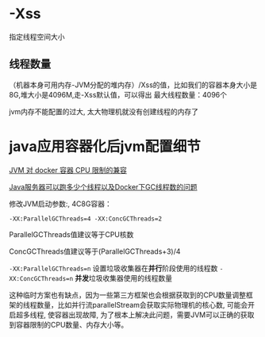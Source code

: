 # -Xss

指定线程空间大小

## 线程数量

（机器本身可用内存-JVM分配的堆内存）/Xss的值，比如我们的容器本身大小是8G,堆大小是4096M,走-Xss默认值，可以得出 最大线程数量：4096个

jvm内存不能配置的过大, 太大物理机就没有创建线程的内存了

# java应用容器化后jvm配置细节

[JVM 对 docker 容器 CPU 限制的兼容](https://www.jianshu.com/p/040a1315bce5)

[Java服务器可以跑多少个线程以及Docker下GC线程数的问题](https://hogwartsrico.github.io/2019/10/16/JavaThread/index.html)

修改JVM启动参数:, 4C8G容器：

```
-XX:ParallelGCThreads=4 -XX:ConcGCThreads=2
```

ParallelGCThreads值建议等于CPU核数

ConcGCThreads值建议等于(ParallelGCThreads+3)/4

`-XX:ParallelGCThreads=n` 设置垃圾收集器在**并行**阶段使用的线程数
`-XX:ConcGCThreads=n` **并发**垃圾收集器使用的线程数量

这种临时方案也有缺点，因为一些第三方框架也会根据获取到的CPU数量调整框架的线程数量，比如并行流parallelStream会获取实际物理机的核心数, 可能会开启超多线程, 使容器出现故障, 为了根本上解决此问题，需要JVM可以正确的获取到容器限制的CPU数量、内存大小等。







